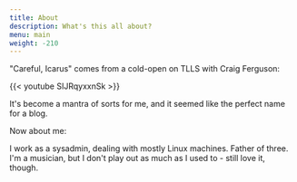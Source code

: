 ```yaml
---
title: About
description: What's this all about?
menu: main
weight: -210
---
```


"Careful, Icarus" comes from a cold-open on TLLS with Craig Ferguson:

{{< youtube SIJRqyxxnSk >}}

It's become a mantra of sorts for me, and it seemed like the perfect name for a blog.

Now about me:

I work as a sysadmin, dealing with mostly Linux machines. Father of three. I'm a musician, but I don't play out as much as I used to - still love it, though.
